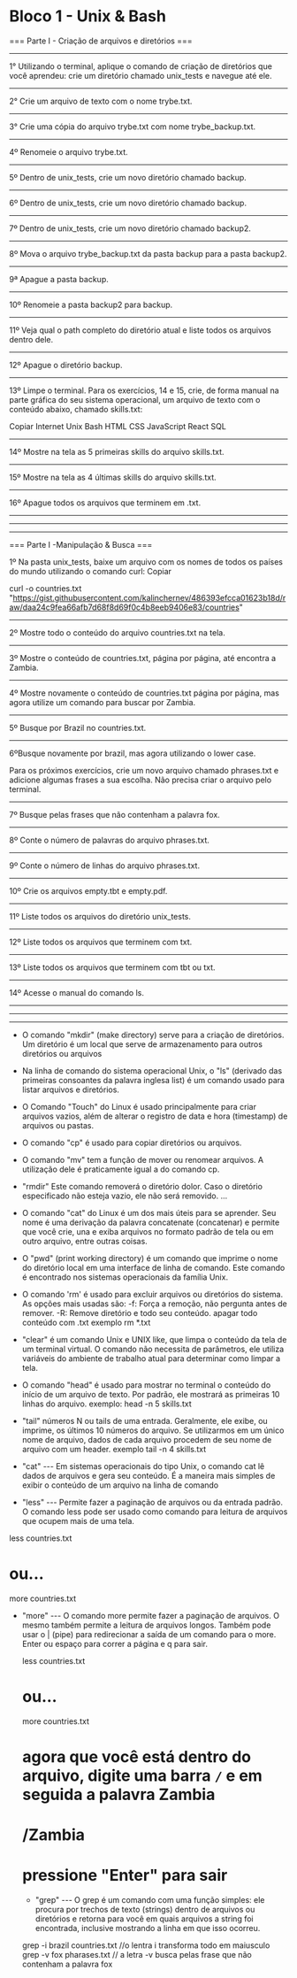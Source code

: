 # Bloco 1 - Unix & Bash

=== Parte I - Criação de arquivos e diretórios ===

----------------------------------------------------

1° Utilizando o terminal, aplique o comando de criação de diretórios que você aprendeu: crie um diretório chamado unix_tests e navegue até ele.

-----------------------------------------------------

2° Crie um arquivo de texto com o nome trybe.txt.

-----------------------------------------------------

3° Crie uma cópia do arquivo trybe.txt com nome trybe_backup.txt.

-----------------------------------------------------

4º Renomeie o arquivo trybe.txt.

-----------------------------------------------------

5º Dentro de unix_tests, crie um novo diretório chamado backup.

-----------------------------------------------------

6º Dentro de unix_tests, crie um novo diretório chamado backup.

-----------------------------------------------------

7º Dentro de unix_tests, crie um novo diretório chamado backup2.

-----------------------------------------------------

8º Mova o arquivo trybe_backup.txt da pasta backup para a pasta backup2.

-----------------------------------------------------

9ª Apague a pasta backup.

-----------------------------------------------------

10º Renomeie a pasta backup2 para backup.

-----------------------------------------------------

11º Veja qual o path completo do diretório atual e liste todos os arquivos dentro dele.

-----------------------------------------------------

12º Apague o diretório backup.

-----------------------------------------------------

13º Limpe o terminal.
Para os exercícios, 14 e 15, crie, de forma manual na parte gráfica do seu sistema operacional, um arquivo de texto com o conteúdo abaixo, chamado skills.txt:

Copiar
Internet
Unix
Bash
HTML
CSS
JavaScript
React
SQL

-----------------------------------------------------

14º Mostre na tela as 5 primeiras skills do arquivo skills.txt.

-----------------------------------------------------

15º Mostre na tela as 4 últimas skills do arquivo skills.txt.

-----------------------------------------------------

16º Apague todos os arquivos que terminem em .txt.

-----------------------------------------------------
-----------------------------------------------------
-----------------------------------------------------



=== Parte I -Manipulação & Busca ===




1º Na pasta unix_tests, baixe um arquivo com os nomes de todos os países do mundo utilizando o comando curl:
Copiar


curl -o countries.txt "https://gist.githubusercontent.com/kalinchernev/486393efcca01623b18d/raw/daa24c9fea66afb7d68f8d69f0c4b8eeb9406e83/countries"

-----------------------------------------------------

2º Mostre todo o conteúdo do arquivo countries.txt na tela.

-----------------------------------------------------
3º Mostre o conteúdo de countries.txt, página por página, até encontra a Zambia.

-----------------------------------------------------

4º Mostre novamente o conteúdo de countries.txt página por página, mas agora utilize um comando para buscar por Zambia.

-----------------------------------------------------
5º Busque por Brazil no countries.txt.

-----------------------------------------------------

6ºBusque novamente por brazil, mas agora utilizando o lower case.

Para os próximos exercícios, crie um novo arquivo chamado phrases.txt e adicione algumas frases a sua escolha. Não precisa criar o arquivo pelo terminal.

-----------------------------------------------------

7º Busque pelas frases que não contenham a palavra fox.

-----------------------------------------------------

8º Conte o número de palavras do arquivo phrases.txt.

-----------------------------------------------------

9º Conte o número de linhas do arquivo phrases.txt.

-----------------------------------------------------

10º Crie os arquivos empty.tbt e empty.pdf.

-----------------------------------------------------

11º Liste todos os arquivos do diretório unix_tests.

-----------------------------------------------------

12º Liste todos os arquivos que terminem com txt.

-----------------------------------------------------

13º Liste todos os arquivos que terminem com tbt ou txt.

-----------------------------------------------------

14º Acesse o manual do comando ls.

-----------------------------------------------------
-----------------------------------------------------
-----------------------------------------------------


* O comando "mkdir" (make directory) serve para a criação de diretórios. Um diretório é um local que serve de armazenamento para outros diretórios ou arquivos

* Na linha de comando do sistema operacional Unix, o "ls" (derivado das primeiras consoantes da palavra inglesa list) é um comando usado para listar arquivos e diretórios.

* O Comando "Touch" do Linux é usado principalmente para criar arquivos vazios, além de alterar o registro de data e hora (timestamp) de arquivos ou pastas. 

* O comando "cp" é usado para copiar diretórios ou arquivos.

* O comando "mv" tem a função de mover ou renomear arquivos. A utilização dele é praticamente igual a do comando cp.

* "rmdir" Este comando removerá o diretório dolor. Caso o diretório especificado não esteja vazio, ele não será removido. ...

* O comando "cat" do Linux é um dos mais úteis para se aprender. Seu nome é uma derivação da palavra concatenate (concatenar) e permite que você crie, una e exiba arquivos no formato padrão de tela ou em outro arquivo, entre outras coisas.

* O "pwd" (print working directory) é um comando que imprime o nome do diretório local em uma interface de linha de comando. Este comando é encontrado nos sistemas operacionais da família Unix.

* O comando 'rm' é usado para excluir arquivos ou diretórios do sistema. As opções mais usadas são: -f: Força a remoção, não pergunta antes de remover. -R: Remove diretório e todo seu conteúdo. 
apagar todo conteúdo com .txt exemplo rm *.txt

* "clear" é um comando Unix e UNIX like, que limpa o conteúdo da tela de um terminal virtual. O comando não necessita de parâmetros, ele utiliza variáveis do ambiente de trabalho atual para determinar como limpar a tela.


* O comando "head" é usado para mostrar no terminal o conteúdo do início de um arquivo de texto. Por padrão, ele mostrará as primeiras 10 linhas do arquivo. 
exemplo: head -n 5 skills.txt

* "tail" números N ou tails de uma entrada. Geralmente, ele exibe, ou imprime, os últimos 10 números do arquivo. Se utilizarmos em um único nome de arquivo, dados de cada arquivo procedem de seu nome de arquivo com um header.
exemplo tail -n 4 skills.txt


* "cat" --- Em sistemas operacionais do tipo Unix, o comando cat lê dados de arquivos e gera seu conteúdo. É a maneira mais simples de exibir o conteúdo de um arquivo na linha de comando 

* "less" --- Permite fazer a paginação de arquivos ou da entrada padrão. O comando less pode ser usado como comando para leitura de arquivos que ocupem mais de uma tela.

 less countries.txt
  # ou...
  more countries.txt

* "more" --- O comando more permite fazer a paginação de arquivos. O mesmo também permite a leitura de arquivos longos. Também pode usar o | (pipe) para redirecionar a saída de um comando para o more. Enter ou espaço para correr a página e q para sair.


  less countries.txt
  # ou...
  more countries.txt
  # agora que você está dentro do arquivo, digite uma barra `/` e em seguida a palavra Zambia
  # /Zambia
  # pressione "Enter" para sair
  
  
  * "grep" --- O grep é um comando com uma função simples: ele procura por trechos de texto (strings) dentro de arquivos ou diretórios e retorna para você em quais arquivos a string foi encontrada, inclusive mostrando a linha em que isso ocorreu.
  
  grep -i brazil countries.txt //o lentra i transforma todo em maiusculo
  grep -v fox pharases.txt // a letra -v busca pelas frase que não contenham a palavra fox
  

